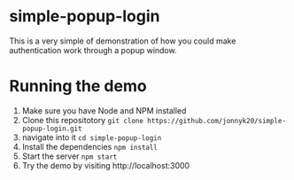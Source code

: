 # simple-popup-login
This is a very simple of demonstration of how you could make authentication work through a popup window.

# Running the demo
1. Make sure you have Node and NPM installed
2. Clone this repositotory `git clone https://github.com/jonnyk20/simple-popup-login.git`
3. navigate into it `cd simple-popup-login`
4. Install the dependencies `npm install`
5. Start the server `npm start`
6. Try the demo by visiting http://localhost:3000
